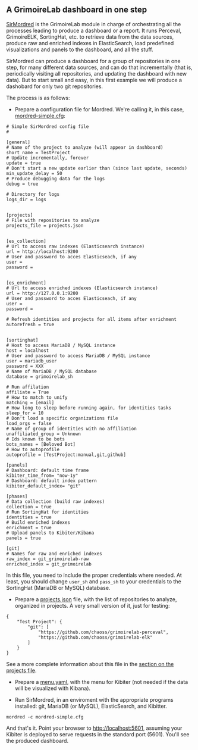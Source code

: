 ## A GrimoireLab dashboard in one step

[SirMordred](https://github.com/chaoss/grimoirelab-sirmordred)
is the GrimoireLab module in charge of orchestrating all
the processes leading to produce a dashboard or a report.
It runs Perceval, GrimoireELK, SortingHat, etc. to retrieve
data from the data sources, 
produce raw and enriched indexes in ElasticSearch,
load predefined visualizations and panels to the dashboard,
and all the stuff.

SirMordred can produce a dashboard for a group of repositories in one step,
for many different data sources, and can do that incrementally
(that is, periodically visiting all repositories,
and updating the dashboard with new data).
But to start small and easy, in this first example we will produce a dashobard
for only two git repositories.

The process is as follows:

* Prepare a configuration file for Mordred.
We're calling it, in this case, [mordred-simple.cfg](files/mordred-simple.cfg):

```
# Simple SirMordred config file
#

[general]
# Name of the project to analyze (will appear in dashboard)
short_name = TestProject
# Update incrementally, forever
update = true
# Don't start a new update earlier than (since last update, seconds)
min_update_delay = 50
# Produce debugging data for the logs
debug = true

# Directory for logs
logs_dir = logs


[projects]
# File with repositories to analyze
projects_file = projects.json


[es_collection]
# Url to access raw indexes (Elasticsearch instance)
url = http://localhost:9200
# User and password to acces Elasticseach, if any
user =
password =


[es_enrichment]
# Url to access enriched indexes (Elasticsearch instance)
url = http://127.0.0.1:9200
# User and password to acces Elasticseach, if any
user =
password =

# Refresh identities and projects for all items after enrichment
autorefresh = true


[sortinghat]
# Host to access MariaDB / MySQL instance
host = localhost
# User and password to access MariaDB / MySQL instance
user = mariadb_user
password = XXX
# Name of MariaDB / MySQL database
database = grimoirelab_sh

# Run affilation
affiliate = True
# How to match to unify
matching = [email]
# How long to sleep before running again, for identities tasks
sleep_for = 10
# Don't load a specific organizations file
load_orgs = false
# Name of group of identities with no affiliation
unaffiliated_group = Unknown
# Ids known to be bots
bots_names = [Beloved Bot]
# How to autoprofile
autoprofile = [TestProject:manual,git,github]

[panels]
# Dashboard: default time frame
kibiter_time_from= "now-1y"
# Dashboard: default index pattern
kibiter_default_index= "git"

[phases]
# Data collection (build raw indexes)
collection = true
# Run SortingHat for identities
identities = true
# Build enriched indexes
enrichment = true
# Upload panels to Kibiter/Kibana
panels = true

[git]
# Names for raw and enriched indexes
raw_index = git_grimoirelab-raw
enriched_index = git_grimoirelab
```

In this file, you need to include the proper credentials where needed. At least, you should change `user_sh` and `pass_sh` to your credentials to the SortingHat (MariaDB or MySQL) database.

* Prepare a [projects.json](files/projects.json) file, with the list of repositories to analyze, organized in projects. A very small version of it, just for testing:

```
{
    "Test Project": {
        "git": [
            "https://github.com/chaoss/grimoirelab-perceval",
            "https://github.com/chaoss/grimoirelab-elk"
        ]
    }
}
```

See a more complete information about this file in the [section on the projects file](/mordred/the-projects-file.md).

* Prepare a [menu.yaml](files/menu.yaml), with the menu for Kibiter (not needed if the data will be visualized with Kibana).

* Run SirMordred, in an enviroment with the appropriate programs
installed: git, MariaDB (or MySQL), ElasticSearch, and Kibitter.

```
mordred -c mordred-simple.cfg
```

And that's it.
Point your browser to [http://localhost:5601](http://localhost:5601),
assuming your Kibiter is deployed to serve requests in the standard port (5601). You'll see the produced dashboard.